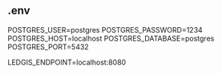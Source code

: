 ## .env 

POSTGRES_USER=postgres
POSTGRES_PASSWORD=1234
POSTGRES_HOST=localhost
POSTGRES_DATABASE=postgres
POSTGRES_PORT=5432

LEDGIS_ENDPOINT=localhost:8080
